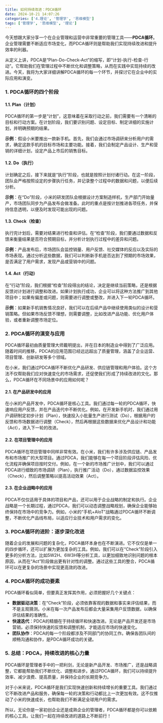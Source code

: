 ```yaml
---
title: 如何持续改进：PDCA循环
date: 2024-10-21 14:07:26
categories: ['4.理论', '管理学', '思维模型']
tags: ['管理学', '思维模型', '理论']
---
```


今天想跟大家分享一个在企业管理和运营中非常重要的管理工具——**PDCA循环**。企业管理需要不断适应市场变化，而PDCA循环则是帮助我们实现持续改进和提升效率的利器。

从定义上讲，PDCA是“Plan-Do-Check-Act”的缩写，即“计划-执行-检查-行动”。它帮助我们在管理过程中不断优化和调整策略，从而在实践中实现持续的改进。今天，我将为大家详细讲解PDCA循环的每一个环节，并探讨它在企业中的实际应用和演变。
  
  
### 1. **PDCA循环的四个阶段**

  
  
#### 1.1. **Plan（计划）**

PDCA循环的第一步是“计划”，这意味着在采取行动之前，我们需要有一个清晰的目标和行动方案。在计划阶段，我们要识别问题、设定目标、制定详细的实施计划，并明确预期的结果。

**示例**：假设小米要推出一款新手机。首先，我们会通过市场调研来分析用户的需求，确定这款手机的目标市场和主要功能。接着，我们会制定产品设计、生产和营销的详细计划，设定产品上市后的销售目标。
  
  
#### 1.2. **Do（执行）**

计划确定之后，接下来就是“执行”阶段，也就是按照计划付诸行动。在这一阶段，团队会严格按照设定的步骤执行任务，并记录整个过程中的数据和问题，以便后续分析。

**示例**：在“Do”阶段，小米的研发团队会根据设计方案制造样机，生产部门开始量产，市场团队同步为产品发布会做准备。此时的重点是按计划推进各项任务，并保持信息透明，以便及时发现可能出现的问题。
  
  
#### 1.3. **Check（检查）**

执行完计划后，需要对结果进行检查和评估。在“检查”阶段，我们要通过数据和反馈来衡量结果是否符合预期目标，并分析计划执行过程中的差异和问题。

**示例**：产品发布后，市场团队会监控销量、用户反馈、社交媒体的反应以及实际的市场表现。通过分析这些数据，我们可以判断新手机是否达到了预期的市场效果，是否满足了用户需求，发现产品或营销中的问题。
  
  
#### 1.4. **Act（行动）**

在“行动”阶段，我们根据“检查”阶段得出的结论，决定是继续当前策略，还是根据反馈对计划进行调整和改进。如果计划执行成功，企业可以将这种方法推广到其他项目中；如果有偏差或问题，则需要进行调整或整改，并进入下一轮PDCA循环。

**示例**：如果新手机销售情况良好，我们可以在后续产品中继续使用类似的设计和营销策略。但如果市场反馈不理想，则需要调整，比如改进产品功能、优化用户体验，或者重新调整市场定位。
  
  
### 2. **PDCA循环的演变与应用**

PDCA循环最初由质量管理大师戴明提出，并在日本的制造业中得到了广泛应用。随着时间的推移，PDCA的应用范围已经远远超出了质量管理，涵盖了企业运营、项目管理、创新研发等多个领域。

在小米，我们通过PDCA循环不断优化产品研发、供应链管理和用户体验。这个方法不仅帮助我们应对快速变化的市场需求，还促使我们形成了持续改进的文化。那么，PDCA循环在不同场景中的应用如何呢？
  
  
#### 2.1. **在产品研发中的应用**

在小米的产品开发中，PDCA循环是核心工具。我们通过每一轮的PDCA循环，快速响应用户反馈，并在产品迭代中不断优化。例如，在开发新手机时，我们通过用户调研制定初步计划（Plan），快速投入小批量生产进行测试（Do），根据用户的反馈和市场数据进行调整（Check），然后再根据这些数据来优化产品设计和功能（Act），进入下一轮的改进。
  
  
#### 2.2. **在项目管理中的应用**

PDCA循环在项目管理中同样非常有效。在小米，我们有许多涉及供应链、产品发布和市场推广的大型项目。通过PDCA，我们能够在每一个项目阶段评估风险、优化流程并确保项目按时交付。例如，在一个新的市场推广计划中，我们可以通过PDCA进行细致的市场调研（Plan），执行推广活动（Do），通过数据监控效果（Check），然后调整策略以提高活动效果（Act）。
  
  
#### 2.3. **在企业战略中的应用**

PDCA不仅仅适用于具体的项目和产品，还可以用于企业战略的制定和执行。企业战略是一个长期过程，通过PDCA，我们可以动态调整战略规划，确保企业能够始终保持在市场中的竞争力。例如，小米的“手机+AIoT”战略通过PDCA循环不断调整，不断优化产品线布局，以适应行业技术和用户需求的变化。
  
  
### 3. **PDCA循环的进阶：逐步深化改进**

随着企业的发展和问题的复杂化，PDCA循环本身也在不断演进。它不仅仅是单一的四步循环，还可以扩展为更加复杂的工具。例如，我们可以在“Check”阶段引入更多的分析方法，比如5W2H、6W3H等分析工具，以更加细致地识别问题的根本原因，从而在“Act”阶段做出更有针对性的调整。通过这些工具的整合，PDCA循环可以在更复杂的场景中实现更高效的改进。
  
  
### 4. **PDCA循环的成功要素**

PDCA循环看似简单，但要真正发挥其作用，必须把握好几个关键点：

- **数据驱动决策**：在“Check”阶段，必须依靠客观的数据和事实来评估结果，而不是主观猜测。小米在每一次产品发布后都会大量采集用户反馈数据，以确保评估结果的准确性。
- **快速迭代**：PDCA的精髓在于持续循环和快速改进。无论是产品开发还是市场营销，必须保持快速的反馈和调整机制，才能适应市场的快速变化。
- **团队协作**：PDCA的每一个阶段都涉及不同部门的协同工作。确保各团队间的顺畅沟通和协作，是PDCA循环成功的关键。
  
  
### 5. **总结：PDCA，持续改进的核心力量**

PDCA循环是管理者手中的一把利剑，无论是新产品开发、市场推广，还是战略调整，它都能帮助我们不断优化、调整和进步。通过PDCA循环，我们可以持续提升效率、减少浪费、提高质量，并保持企业的长期竞争力。

对于小米来说，PDCA循环是我们实现快速创新和持续增长的重要工具。我们通过它不断改进产品和服务，确保每一轮的决策和行动都比上一次更加有效。这不仅推动了小米的快速成长，也帮助我们不断满足全球用户的需求。

所以，无论你是一家初创企业还是成熟企业的管理者，PDCA循环都是你可以依赖的核心工具。让我们一起在持续改进的道路上不断前行！
